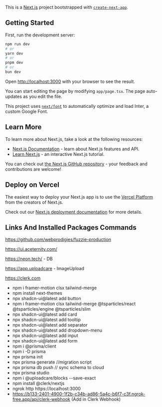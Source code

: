 This is a [Next.js](https://nextjs.org/) project bootstrapped with [`create-next-app`](https://github.com/vercel/next.js/tree/canary/packages/create-next-app).

## Getting Started

First, run the development server:

```bash
npm run dev
# or
yarn dev
# or
pnpm dev
# or
bun dev
```

Open [http://localhost:3000](http://localhost:3000) with your browser to see the result.

You can start editing the page by modifying `app/page.tsx`. The page auto-updates as you edit the file.

This project uses [`next/font`](https://nextjs.org/docs/basic-features/font-optimization) to automatically optimize and load Inter, a custom Google Font.

## Learn More

To learn more about Next.js, take a look at the following resources:

- [Next.js Documentation](https://nextjs.org/docs) - learn about Next.js features and API.
- [Learn Next.js](https://nextjs.org/learn) - an interactive Next.js tutorial.

You can check out [the Next.js GitHub repository](https://github.com/vercel/next.js/) - your feedback and contributions are welcome!

## Deploy on Vercel

The easiest way to deploy your Next.js app is to use the [Vercel Platform](https://vercel.com/new?utm_medium=default-template&filter=next.js&utm_source=create-next-app&utm_campaign=create-next-app-readme) from the creators of Next.js.

Check out our [Next.js deployment documentation](https://nextjs.org/docs/deployment) for more details.

## Links And Installed Packages Commands

https://github.com/webprodigies/fuzzie-production

https://ui.aceternity.com/

https://neon.tech/ - DB

https://app.uploadcare - ImageUpload

https://clerk.com

- npm i framer-motion clsx tailwind-merge
- npm install next-themes
- npx shadcn-ui@latest add button
- npm i framer-motion clsx tailwind-merge @tsparticles/react @tsparticles/engine @tsparticles/slim
- npx shadcn-ui@latest add card
- npx shadcn-ui@latest add tooltip
- npx shadcn-ui@latest add separator
- npx shadcn-ui@latest add dropdown-menu
- npx shadcn-ui@latest add input
- npx shadcn-ui@latest add form
- npm i @prisma/client
- npm i -D prisma
- npx prisma init
- npx prisma generate //migration script
- npx prisma db push // sync schema to cloud
- npx prisma studio
- npm i @uploadcare/blocks --save-exact
- npm install @clerk/nextjs
- ngrok http https://localhost:3000
- https://b133-2401-4900-1f2b-c34b-ad86-5a4c-b6f7-c3f.ngrok-free.app/api/clerk-webhook (Add in Clerk Webhook)